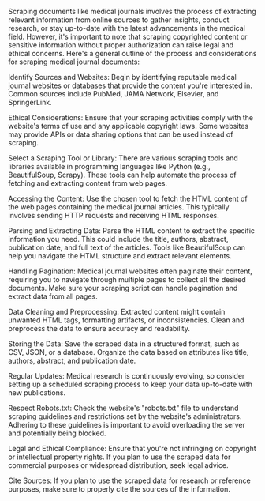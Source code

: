 Scraping documents like medical journals involves the process of extracting relevant information from online sources to gather insights, conduct research, or stay up-to-date with the latest advancements in the medical field. However, it's important to note that scraping copyrighted content or sensitive information without proper authorization can raise legal and ethical concerns. Here's a general outline of the process and considerations for scraping medical journal documents:

Identify Sources and Websites: Begin by identifying reputable medical journal websites or databases that provide the content you're interested in. Common sources include PubMed, JAMA Network, Elsevier, and SpringerLink.

Ethical Considerations: Ensure that your scraping activities comply with the website's terms of use and any applicable copyright laws. Some websites may provide APIs or data sharing options that can be used instead of scraping.

Select a Scraping Tool or Library: There are various scraping tools and libraries available in programming languages like Python (e.g., BeautifulSoup, Scrapy). These tools can help automate the process of fetching and extracting content from web pages.

Accessing the Content: Use the chosen tool to fetch the HTML content of the web pages containing the medical journal articles. This typically involves sending HTTP requests and receiving HTML responses.

Parsing and Extracting Data: Parse the HTML content to extract the specific information you need. This could include the title, authors, abstract, publication date, and full text of the articles. Tools like BeautifulSoup can help you navigate the HTML structure and extract relevant elements.

Handling Pagination: Medical journal websites often paginate their content, requiring you to navigate through multiple pages to collect all the desired documents. Make sure your scraping script can handle pagination and extract data from all pages.

Data Cleaning and Preprocessing: Extracted content might contain unwanted HTML tags, formatting artifacts, or inconsistencies. Clean and preprocess the data to ensure accuracy and readability.

Storing the Data: Save the scraped data in a structured format, such as CSV, JSON, or a database. Organize the data based on attributes like title, authors, abstract, and publication date.

Regular Updates: Medical research is continuously evolving, so consider setting up a scheduled scraping process to keep your data up-to-date with new publications.

Respect Robots.txt: Check the website's "robots.txt" file to understand scraping guidelines and restrictions set by the website's administrators. Adhering to these guidelines is important to avoid overloading the server and potentially being blocked.

Legal and Ethical Compliance: Ensure that you're not infringing on copyright or intellectual property rights. If you plan to use the scraped data for commercial purposes or widespread distribution, seek legal advice.

Cite Sources: If you plan to use the scraped data for research or reference purposes, make sure to properly cite the sources of the information.
